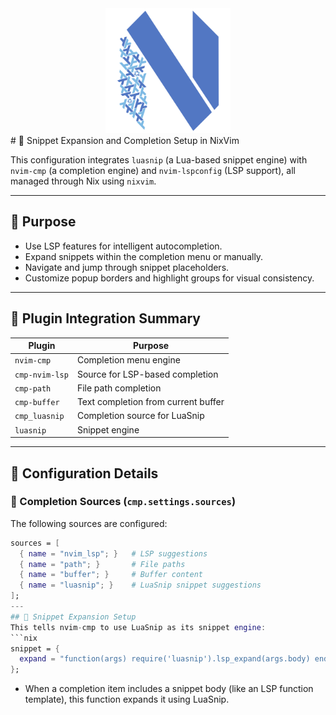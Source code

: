 <div align="center">
    <img src="../../assets/neovim-flake-logo.svg" alt="neovim-flake Logo"  width="200">
</div> 
#  Snippet Expansion and Completion Setup in NixVim

This configuration integrates `luasnip` (a Lua-based snippet engine) with `nvim-cmp` (a completion engine) and `nvim-lspconfig` (LSP support), all managed through Nix using `nixvim`.

---

##  Purpose

- Use LSP features for intelligent autocompletion.
- Expand snippets within the completion menu or manually.
- Navigate and jump through snippet placeholders.
- Customize popup borders and highlight groups for visual consistency.

---

##  Plugin Integration Summary

| Plugin         | Purpose                             |
| -------------- | ----------------------------------- |
| `nvim-cmp`     | Completion menu engine              |
| `cmp-nvim-lsp` | Source for LSP-based completion     |
| `cmp-path`     | File path completion                |
| `cmp-buffer`   | Text completion from current buffer |
| `cmp_luasnip`  | Completion source for LuaSnip       |
| `luasnip`      | Snippet engine                      |

---

##  Configuration Details

###  Completion Sources (`cmp.settings.sources`)

The following sources are configured:

````nix
sources = [
  { name = "nvim_lsp"; }   # LSP suggestions
  { name = "path"; }       # File paths
  { name = "buffer"; }     # Buffer content
  { name = "luasnip"; }    # LuaSnip snippet suggestions
];
---
##  Snippet Expansion Setup
This tells nvim-cmp to use LuaSnip as its snippet engine:
```nix
snippet = {
  expand = "function(args) require('luasnip').lsp_expand(args.body) end";
};
````

- When a completion item includes a snippet body (like an LSP function template), this function expands it using LuaSnip.
